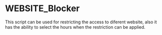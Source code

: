 # WEBSITE_Blocker

This script can be used for restricting the access to diferent website, also it has the ability to select the hours when the restriction can be applied.
